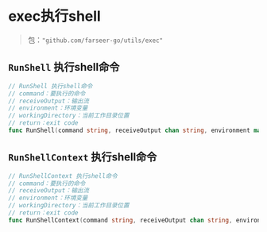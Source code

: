 # exec执行shell
> 包：`"github.com/farseer-go/utils/exec"`

## `RunShell` 执行shell命令
```go
// RunShell 执行shell命令
// command：要执行的命令
// receiveOutput：输出流
// environment：环境变量
// workingDirectory：当前工作目录位置
// return：exit code
func RunShell(command string, receiveOutput chan string, environment map[string]string, workingDirectory string) int
```
## `RunShellContext` 执行shell命令
```go
// RunShellContext 执行shell命令
// command：要执行的命令
// receiveOutput：输出流
// environment：环境变量
// workingDirectory：当前工作目录位置
// return：exit code
func RunShellContext(command string, receiveOutput chan string, environment map[string]string, workingDirectory string, ctx context.Context) int
```